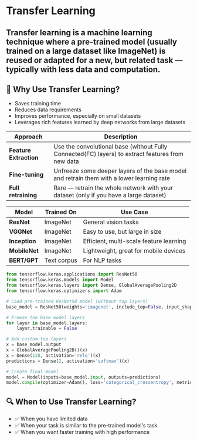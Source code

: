 # Transfer Learning

## Transfer learning is a machine learning technique where a pre-trained model (usually trained on a large dataset like ImageNet) is reused or adapted for a new, but related task — typically with less data and computation.

## 🧠 Why Use Transfer Learning?
- Saves training time
- Reduces data requirements
- Improves performance, especially on small datasets
- Leverages rich features learned by deep networks from large datasets

| Approach                  | Description |
|---------------------------|-------------|
| **Feature Extraction**    | Use the convolutional base (without Fully Connected(FC) layers) to extract features from new data |
| **Fine-tuning**           | Unfreeze some deeper layers of the base model and retrain them with a lower learning rate |
| **Full retraining**       | Rare — retrain the whole network with your dataset (only if you have a large dataset) |


| Model       | Trained On  | Use Case                              |
|-------------|-------------|----------------------------------------|
| **ResNet**  | ImageNet    | General vision tasks                   |
| **VGGNet**  | ImageNet    | Easy to use, but large in size         |
| **Inception** | ImageNet  | Efficient, multi-scale feature learning|
| **MobileNet** | ImageNet  | Lightweight, great for mobile devices  |
| **BERT/GPT** | Text corpus| For NLP tasks                          |

```python
from tensorflow.keras.applications import ResNet50
from tensorflow.keras.models import Model
from tensorflow.keras.layers import Dense, GlobalAveragePooling2D
from tensorflow.keras.optimizers import Adam

# Load pre-trained ResNet50 model (without top layers)
base_model = ResNet50(weights='imagenet', include_top=False, input_shape=(224, 224, 3))

# Freeze the base model layers
for layer in base_model.layers:
    layer.trainable = False

# Add custom top layers
x = base_model.output
x = GlobalAveragePooling2D()(x)
x = Dense(128, activation='relu')(x)
predictions = Dense(2, activation='softmax')(x)

# Create final model
model = Model(inputs=base_model.input, outputs=predictions)
model.compile(optimizer=Adam(), loss='categorical_crossentropy', metrics=['accuracy'])
```

## 🔍 When to Use Transfer Learning?
- ✅ When you have limited data
- ✅ When your task is similar to the pre-trained model's task
- ✅ When you want faster training with high performance